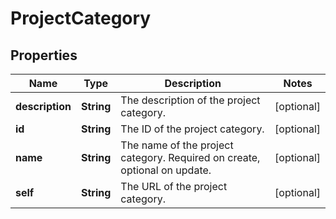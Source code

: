 # ProjectCategory

## Properties
Name | Type | Description | Notes
------------ | ------------- | ------------- | -------------
**description** | **String** | The description of the project category. |  [optional]
**id** | **String** | The ID of the project category. |  [optional]
**name** | **String** | The name of the project category. Required on create, optional on update. |  [optional]
**self** | **String** | The URL of the project category. |  [optional]
